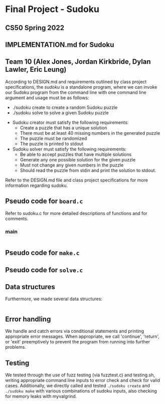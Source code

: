 # Final Project - Sudoku
## CS50 Spring 2022

## IMPLEMENTATION.md for Sudoku
## Team 10 (Alex Jones, Jordan Kirkbride, Dylan Lawler, Eric Leung)

According to DESIGN.md and requirements outlined by class project specifications, the *sudoku* is a standalone program, where we can invoke our Sudoku program from the command line with one command line argument and usage must be as follows:
- ./sudoku create to create a random Sudoku puzzle
- ./sudoku solve to solve a given Sudoku puzzle
* Sudoku creator must satisfy the following requirements:
    - Create a puzzle that has a unique solution
    - There must be at least 40 missing numbers in the generated puzzle
    - The puzzle must be randomized
    - The puzzle is printed to stdout
* Sudoku solver must satisfy the following requirements:
    - Be able to accept puzzles that have multiple solutions
    - Generate any one possible solution for the given puzzle
    - Must not change any given numbers in the puzzle
    - Should read the puzzle from stdin and print the solution to stdout.

Refer to the DESIGN.md file and class project specifications for more information regarding sudoku.

## Pseudo code for `board.c`
Refer to sudoku.c for more detailed descriptions of functions and for comments.

### main
```
```

## Pseudo code for `make.c`

## Pseudo code for `solve.c`

## Data structures

Furthermore, we made several data structures:
```
```

## Error handling
We handle and catch errors via conditional statements and printing appropriate error messages.
When appropriate, we call 'continue', 'return', or 'exit' preemptively to prevent the program from running into further problems.

## Testing
We tested through the use of fuzz testing (via fuzztest.c) and testing.sh, writing appropriate command line inputs to error check and check for valid cases.
Additionally, we directly called and tested `./sudoku create` and `./sudoku make` with various combinations of sudoku inputs, also checking for memory leaks with myvalgrind.